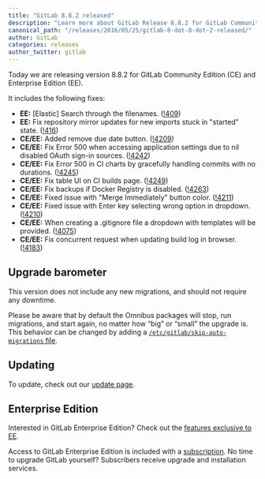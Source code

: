 ```yaml
---
title: "GitLab 8.8.2 released"
description: "Learn more about GitLab Release 8.8.2 for GitLab Community Edition (CE) and Enterprise Edition (EE)"
canonical_path: "/releases/2016/05/25/gitlab-8-dot-8-dot-2-released/"
author: GitLab
categories: releases
author_twitter: gitlab
---
```


Today we are releasing version 8.8.2 for GitLab Community Edition (CE) and
Enterprise Edition (EE).

It includes the following fixes:

- **EE:** [Elastic] Search through the filenames. ([!409])
- **EE:** Fix repository mirror updates for new imports stuck in "started" state. ([!416])
- **CE/EE:** Added remove due date button. ([!4209])
- **CE/EE:** Fix Error 500 when accessing application settings due to nil disabled OAuth sign-in sources. ([!4242])
- **CE/EE:** Fix Error 500 in CI charts by gracefully handling commits with no durations. ([!4245])
- **CE/EE:** Fix table UI on CI builds page. ([!4249])
- **CE/EE:** Fix backups if Docker Registry is disabled. ([!4263])
- **CE/EE:** Fixed issue with "Merge Immediately" button color. ([!4211])
- **CE/EE:** Fixed issue with Enter key selecting wrong option in dropdown. ([!4210])
- **CE/EE:** When creating a .gitignore file a dropdown with templates will be provided. ([!4075])
- **CE/EE:** Fix concurrent request when updating build log in browser. ([!4183])

[!409]: https://gitlab.com/gitlab-org/gitlab-ee/merge_requests/409
[!416]: https://gitlab.com/gitlab-org/gitlab-ee/merge_requests/416
[!4209]: https://gitlab.com/gitlab-org/gitlab-ce/merge_requests/4209
[!4242]: https://gitlab.com/gitlab-org/gitlab-ce/merge_requests/4242
[!4245]: https://gitlab.com/gitlab-org/gitlab-ce/merge_requests/4245
[!4249]: https://gitlab.com/gitlab-org/gitlab-ce/merge_requests/4249
[!4263]: https://gitlab.com/gitlab-org/gitlab-ce/merge_requests/4263
[!4211]: https://gitlab.com/gitlab-org/gitlab-ce/merge_requests/4211
[!4210]: https://gitlab.com/gitlab-org/gitlab-ce/merge_requests/4210
[!4075]: https://gitlab.com/gitlab-org/gitlab-ce/merge_requests/4075
[!4183]: https://gitlab.com/gitlab-org/gitlab-ce/merge_requests/4183

<!-- more -->

## Upgrade barometer

This version does not include any new migrations, and should not require any
downtime.

Please be aware that by default the Omnibus packages will stop, run migrations,
and start again, no matter how “big” or “small” the upgrade is. This behavior
can be changed by adding a [`/etc/gitlab/skip-auto-migrations`
file](http://doc.gitlab.com/omnibus/update/README.html).

## Updating

To update, check out our [update page](/update/).

## Enterprise Edition

Interested in GitLab Enterprise Edition? Check out the [features exclusive to
EE](/features/#enterprise).

Access to GitLab Enterprise Edition is included with a [subscription](/pricing/).
No time to upgrade GitLab yourself? Subscribers receive upgrade and installation
services.
